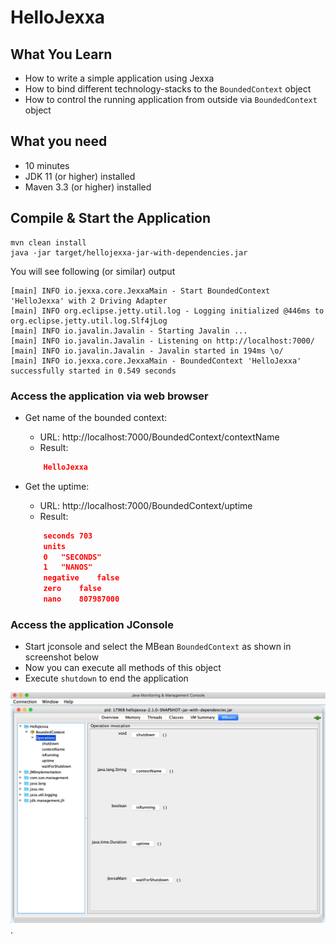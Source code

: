 # HelloJexxa

## What You Learn

* How to write a simple application using Jexxa
* How to bind different technology-stacks to the `BoundedContext` object
* How to control the running application from outside via `BoundedContext` object 

## What you need

*   10 minutes
*   JDK 11 (or higher) installed 
*   Maven 3.3 (or higher) installed

## Compile & Start the Application

```console                                                          
mvn clean install
java -jar target/hellojexxa-jar-with-dependencies.jar
```
You will see following (or similar) output
```console
[main] INFO io.jexxa.core.JexxaMain - Start BoundedContext 'HelloJexxa' with 2 Driving Adapter 
[main] INFO org.eclipse.jetty.util.log - Logging initialized @446ms to org.eclipse.jetty.util.log.Slf4jLog
[main] INFO io.javalin.Javalin - Starting Javalin ...
[main] INFO io.javalin.Javalin - Listening on http://localhost:7000/
[main] INFO io.javalin.Javalin - Javalin started in 194ms \o/
[main] INFO io.jexxa.core.JexxaMain - BoundedContext 'HelloJexxa' successfully started in 0.549 seconds
```

### Access the application via web browser
*   Get name of the bounded context:
    *   URL: http://localhost:7000/BoundedContext/contextName
    *   Result: 
    ```Json 
        HelloJexxa 
    ```
    
*   Get the uptime: 
    *   URL: http://localhost:7000/BoundedContext/uptime
    * Result: 
    ```Json 
        seconds	703
        units	
        0	"SECONDS"
        1	"NANOS"
        negative	false
        zero	false
        nano	807987000
    ```

### Access the application JConsole

*   Start jconsole and select the MBean `BoundedContext` as shown in screenshot below
*   Now you can execute all methods of this object 
*   Execute `shutdown` to end the application 

![JConsole](images/JConsole.png). 